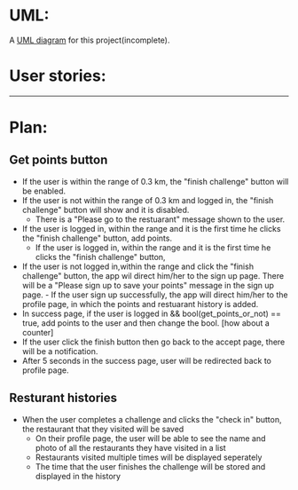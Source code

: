 # UML:
A [UML diagram](https://drive.google.com/file/d/0B784Gd1vTJZJWThvbk9fS0N1c1U/view?usp=sharing "Title") for this project(incomplete).

# User stories:

-----------------------------------------------------------------------------------------
# Plan:
## Get points button
- If the user is within the range of 0.3 km, the "finish challenge" button will be enabled.
- If the user is not within the range of 0.3 km and logged in, the "finish challenge" button will show and it is disabled. 
    - There is a "Please go to the restuarant" message shown to the user.
- If the user is logged in, within the range and it is the first time he clicks the "finish challenge" button, add points.
    - If the user is logged in, within the range and it is the first time he clicks the "finish challenge" button, 
- If the user is not logged in,within the range and click the "finish challenge" button, the app wil direct him/her to the sign up page. There will be a "Please sign up to save your points" message in the sign up page.
        - If the user sign up successfully, the app will direct him/her to the profile page, in which the points and restuarant history is added.
- In success page, if the user is logged in && bool(get_points_or_not) == true, add points to the user and then change the bool. [how about a counter]
- If the user click the finish button then go back to the accept page, there will be a notification.
- After 5 seconds in the success page, user will be redirected back to profile page.

## Resturant histories
- When the user completes a challenge and clicks the "check in" button, the restaurant that they visited will be saved
	- On their profile page, the user will be able to see the name and photo of all the restaurants they have visited in a list
	- Restaurants visited multiple times will be displayed seperately
	- The time that the user finishes the challenge will be stored and displayed in the history


